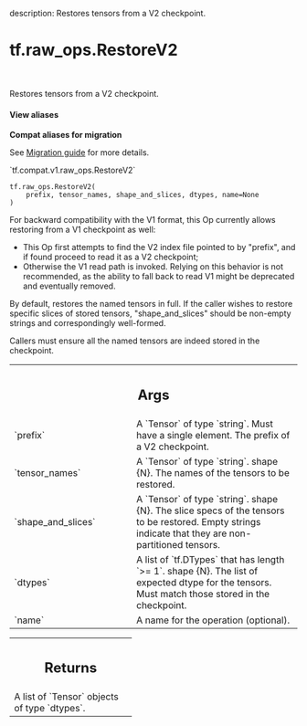 description: Restores tensors from a V2 checkpoint.

<div itemscope itemtype="http://developers.google.com/ReferenceObject">
<meta itemprop="name" content="tf.raw_ops.RestoreV2" />
<meta itemprop="path" content="Stable" />
</div>

# tf.raw_ops.RestoreV2

<!-- Insert buttons and diff -->

<table class="tfo-notebook-buttons tfo-api nocontent" align="left">

</table>



Restores tensors from a V2 checkpoint.

<section class="expandable">
  <h4 class="showalways">View aliases</h4>
  <p>
<b>Compat aliases for migration</b>
<p>See
<a href="https://www.tensorflow.org/guide/migrate">Migration guide</a> for
more details.</p>
<p>`tf.compat.v1.raw_ops.RestoreV2`</p>
</p>
</section>

<pre class="devsite-click-to-copy prettyprint lang-py tfo-signature-link">
<code>tf.raw_ops.RestoreV2(
    prefix, tensor_names, shape_and_slices, dtypes, name=None
)
</code></pre>



<!-- Placeholder for "Used in" -->

For backward compatibility with the V1 format, this Op currently allows
restoring from a V1 checkpoint as well:
  - This Op first attempts to find the V2 index file pointed to by "prefix", and
    if found proceed to read it as a V2 checkpoint;
  - Otherwise the V1 read path is invoked.
Relying on this behavior is not recommended, as the ability to fall back to read
V1 might be deprecated and eventually removed.

By default, restores the named tensors in full.  If the caller wishes to restore
specific slices of stored tensors, "shape_and_slices" should be non-empty
strings and correspondingly well-formed.

Callers must ensure all the named tensors are indeed stored in the checkpoint.

<!-- Tabular view -->
 <table class="responsive fixed orange">
<colgroup><col width="214px"><col></colgroup>
<tr><th colspan="2"><h2 class="add-link">Args</h2></th></tr>

<tr>
<td>
`prefix`
</td>
<td>
A `Tensor` of type `string`.
Must have a single element.  The prefix of a V2 checkpoint.
</td>
</tr><tr>
<td>
`tensor_names`
</td>
<td>
A `Tensor` of type `string`.
shape {N}.  The names of the tensors to be restored.
</td>
</tr><tr>
<td>
`shape_and_slices`
</td>
<td>
A `Tensor` of type `string`.
shape {N}.  The slice specs of the tensors to be restored.
Empty strings indicate that they are non-partitioned tensors.
</td>
</tr><tr>
<td>
`dtypes`
</td>
<td>
A list of `tf.DTypes` that has length `>= 1`.
shape {N}.  The list of expected dtype for the tensors.  Must match
those stored in the checkpoint.
</td>
</tr><tr>
<td>
`name`
</td>
<td>
A name for the operation (optional).
</td>
</tr>
</table>



<!-- Tabular view -->
 <table class="responsive fixed orange">
<colgroup><col width="214px"><col></colgroup>
<tr><th colspan="2"><h2 class="add-link">Returns</h2></th></tr>
<tr class="alt">
<td colspan="2">
A list of `Tensor` objects of type `dtypes`.
</td>
</tr>

</table>

